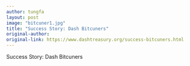 ```yaml
---
author: tungfa
layout: post
image: "bitcuner1.jpg"
title: "Success Story: Dash Bitcuners"
original-author: 
original-link: https://www.dashtreasury.org/success-bitcuners.html
---
```

Success Story: Dash Bitcuners
